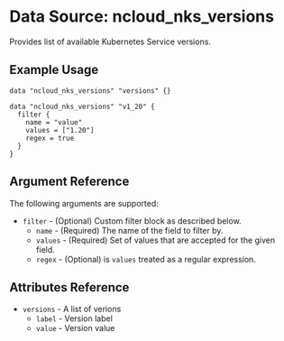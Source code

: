 # Data Source: ncloud_nks_versions

Provides list of available Kubernetes Service versions.

## Example Usage

```hcl
data "ncloud_nks_versions" "versions" {}

data "ncloud_nks_versions" "v1_20" {
  filter {
    name = "value"
    values = ["1.20"]
    regex = true
  }
}

```

## Argument Reference

The following arguments are supported:

* `filter` - (Optional) Custom filter block as described below.
  * `name` - (Required) The name of the field to filter by.
  * `values` - (Required) Set of values that are accepted for the given field.
  * `regex` - (Optional) is `values` treated as a regular expression.

## Attributes Reference

* `versions` - A list of verions
  * `label` - Version label
  * `value` - Version value
